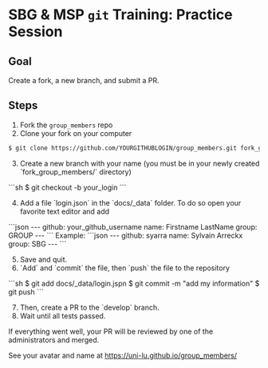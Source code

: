 # SBG & MSP `git` Training: Practice Session

## Goal
Create a fork, a new branch, and submit a PR.

## Steps

1. Fork the `group_members` repo
2. Clone your fork on your computer
```sh
$ git clone https://github.com/YOURGITHUBLOGIN/group_members.git fork_group_members
```
<ol start="3"><li>
Create a new branch with your name (you must be in your newly created `fork_group_members/` directory)
</li></ol>
```sh
$ git checkout -b your_login
```
<ol start="4"><li>
Add a file `login.json` in the `docs/_data` folder. To do so open your favorite text editor and add
</li></ol>
```json
---
github: your_github_username
name: Firstname LastName
group: GROUP
---
```
Example:
```json
---
github: syarra
name: Sylvain Arreckx
group: SBG
---
```
<ol start="5"><li>
Save and quit.
</li><li>
`Add` and `commit` the file, then `push` the file to the repository
</li></ol>
```sh
$ git add docs/_data/login.jspn
$ git commit -m "add my information"
$ git push
```
<ol start="7"><li>
Then, create a PR to the `develop` branch.
</li><li>
Wait until all tests passed.
</li></ol>

If everything went well, your PR will be reviewed by one of the administrators and merged.

See your avatar and name at https://uni-lu.github.io/group_members/

